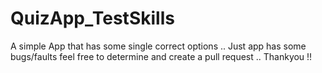 # QuizApp_TestSkills
A simple App that has some single correct options .. 
Just app has some bugs/faults feel free to determine and create a pull request .. 
Thankyou !!  
